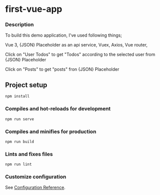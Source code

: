 # first-vue-app

### Description
To build this demo application, I've used following things;

Vue 3, 
{JSON} Placeholder as an api service, 
Vuex, 
Axios, 
Vue router, 

Click on "User Todos" to get "Todos" according to the selected user from {JSON} Placeholder

Click on "Posts" to get "posts" fron {JSON} Placeholder

## Project setup
```
npm install
```

### Compiles and hot-reloads for development
```
npm run serve
```

### Compiles and minifies for production
```
npm run build
```

### Lints and fixes files
```
npm run lint
```

### Customize configuration
See [Configuration Reference](https://cli.vuejs.org/config/).
